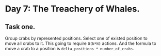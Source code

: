 # Day 7: The Treachery of Whales.

## Task one.

Group crabs by represented positions. Select one of existed position to move all crabs to it. This going to require `O(N*N)` actions. And the formula to move a crab to a position is `delta_positions * number_of_crabs`.
